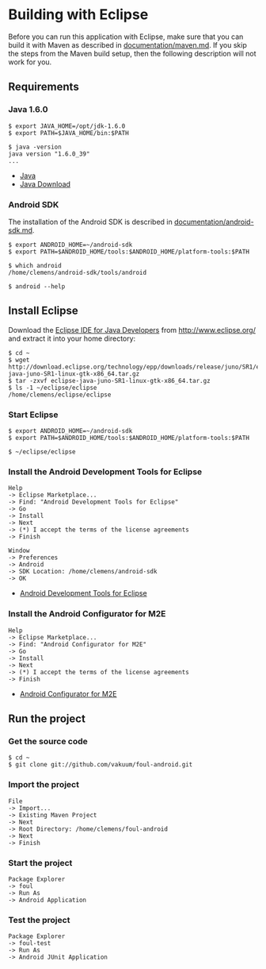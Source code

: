 # Building with Eclipse

Before you can run this application with Eclipse, make sure that you can build it with Maven as described in [documentation/maven.md](documentation/maven.md). If you skip the steps from the Maven build setup, then the following description will not work for you.

## Requirements

### Java 1.6.0

```
$ export JAVA_HOME=/opt/jdk-1.6.0
$ export PATH=$JAVA_HOME/bin:$PATH

$ java -version
java version "1.6.0_39"
...
```

* [Java](http://www.oracle.com/technetwork/java/)
* [Java Download](http://www.oracle.com/technetwork/java/javase/downloads/)

### Android SDK

The installation of the Android SDK is described in [documentation/android-sdk.md](android-sdk.md).

```
$ export ANDROID_HOME=~/android-sdk
$ export PATH=$ANDROID_HOME/tools:$ANDROID_HOME/platform-tools:$PATH

$ which android
/home/clemens/android-sdk/tools/android

$ android --help
```

## Install Eclipse

Download the [Eclipse IDE for Java Developers](http://www.eclipse.org/downloads/packages/eclipse-ide-java-developers/junosr1) from http://www.eclipse.org/ and extract it into your home directory:

```
$ cd ~
$ wget http://download.eclipse.org/technology/epp/downloads/release/juno/SR1/eclipse-java-juno-SR1-linux-gtk-x86_64.tar.gz
$ tar -zxvf eclipse-java-juno-SR1-linux-gtk-x86_64.tar.gz
$ ls -1 ~/eclipse/eclipse
/home/clemens/eclipse/eclipse
```

### Start Eclipse

```
$ export ANDROID_HOME=~/android-sdk
$ export PATH=$ANDROID_HOME/tools:$ANDROID_HOME/platform-tools:$PATH

$ ~/eclipse/eclipse
```

### Install the Android Development Tools for Eclipse

```
Help
-> Eclipse Marketplace...
-> Find: "Android Development Tools for Eclipse"
-> Go
-> Install
-> Next
-> (*) I accept the terms of the license agreements
-> Finish

Window
-> Preferences
-> Android
-> SDK Location: /home/clemens/android-sdk
-> OK
```

* [Android Development Tools for Eclipse](https://developer.android.com/tools/sdk/eclipse-adt.html)

### Install the Android Configurator for M2E

```
Help
-> Eclipse Marketplace...
-> Find: "Android Configurator for M2E"
-> Go
-> Install
-> Next
-> (*) I accept the terms of the license agreements
-> Finish
```

* [Android Configurator for M2E](https://github.com/rgladwell/m2e-android)

## Run the project

### Get the source code

```
$ cd ~
$ git clone git://github.com/vakuum/foul-android.git
```

### Import the project

```
File
-> Import...
-> Existing Maven Project
-> Next
-> Root Directory: /home/clemens/foul-android
-> Next
-> Finish
```

### Start the project

```
Package Explorer
-> foul
-> Run As
-> Android Application
```

### Test the project

```
Package Explorer
-> foul-test
-> Run As
-> Android JUnit Application
```

